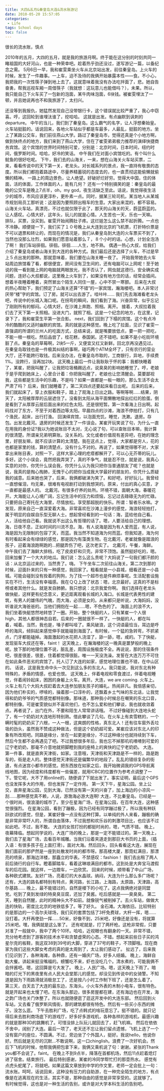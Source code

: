```yaml
---
title: 大四&五月&秦皇岛大连&流水账游记
date: 2010-05-20 15:57:05
categories:
 - Life
tags: School days
toc: false
---
```

很长的流水账，慎点

2010年的五月，大四的五月，就是我的旅游月啊。终于能在这分别的时刻共同一睹祖国的大好河山，也是一种荣幸吧。趁着热乎劲还没过，遂写游记一篇，以备纪念之需。
5月6日一早，我和崔雯乘坐火车从北京站出发，前往秦皇岛。上火车的时候，发生了一件趣事。一上车，迫不及待的我俩开始暴露本性——食。不小心，我把我的一次性筷子弹到地上去了。这就意味着我没有办法吃拌面了，悲。她自告奋勇，帮我巡视车厢一周借筷子（我就想：这玩意儿也能借吗？），未果。所以，我只能自己下火车买了一包新的泡面，某牛肉味泡面，6块钱。被崔雯埋汰了一顿，并且她说再也不和我旅游了，太扫兴。
<!-- more -->

还没等到我报仇，她猛然发现自己没带银行卡，这个错误就比较严重了，我心中窃喜。哼，这回轮到谁埋汰谁了，挖哈哈。
这就是出发。有点幽默到讽刺的departure。
中午的当儿，我们到了秦皇岛。这么霸气的名字，让人浮想秦始皇。火车站挺脏的。话说回来，各地火车站似乎都是车最多，人最乱，挺脏的地方。坐上了某路公交车，我们前往燕山大学。路过了秦皇岛市，觉得还真是个小地方啊，做到快终点的地方，我们来到了燕山大学，住在了崔雯弟弟极力推荐的演绎快捷商务宾馆。这个宾馆的世界时间特别可爱，分别是：北京时间，日本时间，纽约时间，俄罗斯时间。哈哈，好冷的笑话。
中午我们在对面小宾馆吃的。有个叫什么鱿鱼的很好吃呢。
下午，我们去的山海关，一来，想在山海关火车站买票，二来，看看传说中的天下第一关，老龙头。对长城系列的景点，我一直持有敬畏的态度。所以我们都抱着路途中，尽量养精蓄锐的态度去的，也一直贯彻这能偷懒就偷懒的精神。
一路上的周边景色，让人绝望。好破好烂好穷。觉得大中国，住的体面，活的体面，工作体面的人，能有几何？
还有一个特别搞笑的是：秦皇岛的最晚的公交车是晚上7点半，oh，my god，夜生活缺乏至此。话说，我觉得夜生活少的城市，市风应该更淳朴，更朴素一点。同时，据某三轮司机，某当地人从某城市规划局员工那听说：这是因为要照顾出租车的生意。大家出来混的，都不容易。
山海关火车站，真漂亮，不过也就仅限于此了，那天的山海关的天，蔚蓝蔚蓝的。让人感叹。心情大好，这年头，玩儿的就是心情。人生苦也一天，乐也一天嘛。
排队，买票，没买到。崔雯开始闹腾肚子疼。这烂娃怎么这么禁不起折腾。一点也不冷静。顺便提一下，我们买了１０号晚上从大连到北京的飞机票，打折特价票是不可以退票和转让的，而现在的情况是，我们从秦皇岛到大连的火车票买不到了，当然也没那么壮烈，如果我们愿意站着那么７，８个小时的话。心想，计划全泡汤了啊！
我们车站徘徊。徘徊。徘徊……人生，地不熟。
偶遇一热心大叔，给我们介绍了秦皇岛或者山海关到大连的各种方式。我们最后还是选择了火车，不过是早上５点出发的那种。那就意味着，我们要在山海关睡一夜了。
开始我带她去火车站周边旅馆看了看，都很便宜，房间没有卫生间的，还有电脑可以上网呢！至于她说的我一看到能上网的电脑就两眼放光，我不否认了，网虫就这德行。安全确实成问题，连好心大叔都说，这里晚上火车到了，如果没有地方住的话，经常会插间。想着半夜睡着睡着，突然冒出个陌生人同住一屋，心中不禁一寒颤。
后来在大叔的热心帮助下，我们预定了山海关还算“不错”的一家宾馆，瀚海楼吧。本人非常讨厌带“楼”字的宾馆。订了房。就可以出去游了。哇咔咔……
我们先去海滩看老龙头吧，传说中的长城入海口呢。在拐弯的瞬间，我们看到了海。兴奋异常，似乎忘记了刚刚所有的郁闷。心情大好。在沙滩上奔跑、照相。离开。
接着，大叔拉着我们去了天下第一关照相。没进大门，就照了相。这是一个纪念的地方，在这里，记录下了，我和崔雯生平第一张合影。
next，我们回到了下榻的宾馆。这个有点冷冷的酷酷的又适时幽默的宾馆。真的就是这种感觉。晚上吃了拉面，见识了崔雯一直强调的所谓的兰州人的吃面方式，总结来说，就是嘴要放低点，要一把一把吃，不能一根一根吃。然后品尝了，桂花糕，泰国粥。还不错吧。如果不是小吃街环境脏了点。秦皇岛的草莓啊，2块5一斤，又便宜又红又新鲜。回北京再没遇见过。
在秦皇岛取钱也是一件极其纠结的事啊，碰巧两个ATM全坏了，只有农行的营业大厅，还不能跨行取钱。后来没办法，在秦皇岛市取的，工商银行，异地，手续费1%。没跨行，没再加2块。
这天晚上最后一件让我耿耿于怀的事：我都快睡着了，某崔，把我叫醒了，让我把垃圾桶踢远点，说臭臭的影响她睡觉了。哼，老娘于是乎爬到她床上，心里合计着：你把我叫醒了，老娘也让您清醒会。莫要鄙视我，这些都是生活中的乐趣，不是吗？如果一直都是一板一眼的，那么生活不会太严肃了吗？
后来，我们就睡着了，第二天四点还要起床看日出呢。
后来的后来，我们就起床了，穿上衣服和鞋子，踏上了观海上日出之路。等啊等啊……结果，阴天了，太阳被厚厚的云层遮住了。没看到太阳从海平面懒散地探出红红的脸蛋。倒是看到了从厚厚云层后面出来的红色太阳。还是很短暂。第一次看海上日出啊。起码找对了东方，不至于对着西边等太阳。早晨四点的沙滩，海浪不停拍打，只有几个渔民，起床，出行打渔。
回演绎宾馆，以泡面充饥，睡觉，洗漱。退房。存包。出发北戴河。退房的时候还发生了一件误会。某崔开玩笑说了句，为什么一直在用我的身份证?我以为她说账目不太对，无心说了句，可以查账目本嘛，我计算的很清楚。所谓亲兄弟明算账。没关系的。文化或者价值观有差异吧，在她的理念里，好朋友嘛，就不应该计算的太清楚。我在这点上，觉得，大家都是穷人，花的也都是家里的钱，算的清楚点，没有什么不对的。再说了，如果觉得哪不对，大家拿出来账目表，对照一下，这样大家心理的疙瘩都解开了，可以心无芥蒂的玩儿。多好。这个小误会，竟然把我弄哭了，真的不争气，就是忍不住，就是说，我真心实意的对你，你凭什么误会我，你凭什么认为我只把你当普通朋友了呢？也就是说，我真的是掏心掏肺，无愧于心的把你当成我大学最好的朋友的，你凭什么质疑我的诚意。后来她也哭了，后来，我俩都破涕为笑了。和好吧，好好玩儿。我曾经一直想催泪，均无果，很难有电视剧打动到我想哭的。原来，付出的真心实意，才一直都是最感人的。
北戴河。有很多疗养的处所。环境不错，面朝大海，春暖花开。大海能让人心境广阔，忘记生活中的压力和烦恼，忘记过去碌碌无为的忙碌。只要把自己寄托在大海里，尽情放松。享受那超脱的快乐。所谓：智者乐水嘛。才发现，原来自己一直深爱着大海。非常喜欢在沙滩上漫步的感觉，海浪轻轻拍打，属于明显的自娱自乐型无聊人士。想起曾经看到的一句话：海，蓝给他自己看。人，活给他自己看。我就说不出这么有哲理的话了。嗯，人要活给自己的理想。海，日夜不息，正如时间的川流不息。海，有人说海是因为有人爱而蓝，有人说，海是因为无限制的包容了天，而蓝。我当然不知道海为何而蓝。但我知道，海为何有时看起来会有绿绿的感觉，那是因为有藻类生物。在北戴河，老崔就像是踏浪的孩子，迎着海浪跑啊跑的…把腿弄伤了吧，这次老实了。
北戴河，午餐，海鲜。中午我们去了海鲜大排档，吃了皮皮虾和贝壳。非常不顶饱。虽然挺好吃的，嗯。回来加餐了一个大大的地瓜。我们说：怎么这么贵呢？大妈说了一句我们都汗颜的话：从北京运过来的，当然贵了。嗨。
下午坐车二次前往山海关。第二次到那的时候，迎面扑来的只有一种感觉，我回家了。粗看就是一小县城，细看还是一小县城。可能会碰到没有拴着的狗狗，为了找一个超市也是件麻烦事呢。生活配套设施实在不行，生活没有幸福感。我在ＱＱ上改了状态：嗯，北京最好。这真的不是标榜或者其他什么。就是发自肺腑。我只想说：北京我爱你啊。
我们选择在老龙头做快艇，这样更有纪念意义，更近距离观看长城的入海口。长城是代表男性的建筑，有男人的雄伟的气魄，而大海，必须是女的。从来都只是听说，大海妈妈，没听谁说大海爸爸的。当他们拥抱在一起……嗯，不色色的了。
海面上的浪不大，我们坐着快艇悠然地转悠了一圈。开始，整个快艇的人，只有某崔一个人很high，其他人都很神态自若。后来的一圈就很不一样了。一快艇的人，都在叫着，喊着。当然，我也是，嗓子都叫哑了。乘风破浪，这个词语最恰当，耳边是呼呼的海风，倾斜起来感觉伸手就能碰到海面了。有时候，一个猛的急转弯，不抓紧点，门牙都能磕掉。海面激起的水花把人浇湿了，舔一舔，嗯，咸的。下了快艇，发现驱车大叔还在等，faint！
这天晚上，在瀚海楼的这一晚真是噩梦般的晚上呢。放下那的地理位置不说，脏乱差，周围设施极度不全。再说说，那的住宿条件吧，很差很差，很差，住着都觉得很脏。唯一一天没洗澡。发誓在大连万万不可住在如此条件恶劣的宾馆了。托人订了大连的如家，感觉地理位置也不错，在中山区的。
话说，这是我生命中头一次见到这么多的东北人。我只能说，我对东北有种特殊的，矛盾的情感，也爱也恨。
这天晚上，伴着电视和零食渡过，伴着电视睡觉，伴着闹铃起床，困困的身躯上火车。离开。大连，we are coming.
火车上。火车上有几个大妈大叔赶着去大连参加朋友孩子的婚礼。热闹非凡。我倍感亲切，因为他们朴实的，啰嗦的，操着那一口淳朴的，还飘着乡土气味的东北话，让我觉得和奶奶爷爷的气质感觉都特别像。那味道，那种我小时候总在嘲笑的东北口音，都特别像。可是崔雯貌似并不喜欢他们，也不怎么爱和他们攀谈，我也就收敛着点。再者说了，出门在外，不要和陌生人常常讲话哦。
不过好像碰到大连地头蛇了，有一个奶奶对大连地形特别熟。借此攀谈了几句。在火车上有卖雪糕的，一个瞒时髦的奶奶买了六根，一人一根，这爽朗的性格，真东北人！还有往车窗外丢垃圾的劲头，虽然我不赞成这种做法，但是这个奶奶超可爱。某崔应该对东北人的印象有所改观吧。同路是缘分，坐在一起更是缘分，不过这种缘分也就持续到下车，然后今生都不会再遇见了吧。不过我想很多年后，我也忘不掉那叽叽喳喳到可爱的辽宁老奶奶，那毫不介意地就把脚瞪到我的座椅上的爽快的辽宁老奶奶。
大连。第一件事，就是直奔天津街，如家。注意哦，天津街和天津路是不一样的，路是跑车的，街是走人的。整体感觉天津街还是偏繁华的地段了。乱乱的错综复杂的街道，有点迷宫小都市的感觉。把东西放在如家之后，我开始微调我的GPS导航离线地图，因为经度和纬度都有一些偏差，就用ICBC的位置作为参考点调整了一下。管它呢，大不了用online的，随便调了下就出发了。事实证明，最后这个GPS也没发挥多大的作用，但也发挥了一定作用。
第一天下午，星海公园。坐上公交，直奔星海公园，见到大海，已然没有第一天的兴奋了，加上海边的小凉风一刮……那种感觉真不赖，人说，游渤海必游大连啊!
大连，不比秦皇岛。已经是一个很时尚，很浪漫的城市了。至少在星海广场，在星海公园，在百年大连，这种感觉很强烈。
在星海公园，看到了蹦极，因为已经有同学蹦过极了，所以我有种跃跃欲试的感觉，但是，某崔好像一点没有这种打算。以单纯的外人来看，蹦极的确是非常非常吓人的，所谓自由落体，不过我想和欢乐谷的刺激项目比，也应该不过如此吧。不过，我不敢。
大连的女孩打扮的都挺时尚的，嗯，气质不错。
晚上，夜幕降临。想起同学说的，大连广场的晚上，那是一定不能错过的。第一天晚上，我们去了星海广场，去看百年城雕。当我们沿着夹道走到那巨大书页的上面，（插入语：有很多孩子在上面打滑）。面对大海。然后回头，回头看看这大连，展现在我们面前的那俨然是一座到处散发时尚的都市呀。那高楼大厦，那霓虹满目，那漂亮的喷泉，那海边洋楼，那矗立的华表。不禁感叹：fashion！
我们去出租了两人前后骑行的自行车。瞪着脚踏车，看着这琳琅满目的都市。这到处是大奔宝马渡假车的后花园。就这样，一边蹬车，一边欣赏。
回来的时候，顺带看了中山广场，各种欧式建筑。友好广场，亮着灯的大水晶球。纳闷，大连为什么那么多广场呢？还有，大连的路名都特别有特点，黄河路，长江路，上海路，太原路，天津路，高尔基路……
晚上，最不能错过的，自然是楼下的小吃了。这点我俩绝对是同盟党。吃到了臭到发绿的特臭臭豆腐，还加了臭酱。吃后感就是——臭臭臭。
第二天，睡到自然醒，此时的精神头大不如前。就像锐气被削掉了。去火车站，做做大连的快轨，密度比北京的地铁低多了。等了好久。
金石滩。大海依旧。比较特别的是那边的一个高尔夫球场，我们买的套票包括了3杆免费球，大杆一挥，嗯……没打着。大杆再使劲一挥……50米，好像不到，25米吧，好像还是没有，将就算25米吧。嘿，我俩就是这么笨了。
还有呢就是，打了两杆枪。这枪非常假，只要对准了一般就中，我中了两个10环。哈哈，近视眼也有翻身的一天。非常不错，充分地考虑到了游客的技术水平和贪婪虚荣的心态。不错。想起来前些日子买的鸿星尔克的板鞋，我这双38到39号的大脚，穿进了37号的鞋子，不顶脚哦。现在商家为我们这些大脚女考虑的真的是太周到了，太让我们感动了。
扯远了，后来我们见识到了，各种海滩，各种鼎，还有一婚庆广场，好多人结婚。
晚上，海鲜自助大餐。讲起来挺没嘴福的。螃蟹吃不来，虾也没吃几个。清水煮的，可能我俩不会拌酱吧。嗯，这回算是亏大发了。
晚上，人民广场。嗯，这天晚上下雨了。暗暗的灯光下的黑夜里有点人民大会堂那儿的感觉。却没见到传说中的女骑警。不知道是因为下雨路滑就消极怠工了，还是按八小时工作制下班了，还是怎么着了。
第三天，白天去了大连的最东边，东海头。小火车外表的木制小电车，很有特色。就是开起来也太慢了吧。在东海头那边，很多房屋都在建，还有海边也在开发，海之韵广场也关门休整了。所以也就随便逛了逛这开发中的大连东部。
然后回到火车站，又去看了俄罗斯风情街，那的建筑都很有特色。然后有一些买小东西的摊子。没怎么逛。
下午去胜利广场，吃了点韩式的啥玩意忘了。挺不错的。就只记得后来去胜利商场底下的游戏厅，好多好多游戏机，各种各样的游戏机，最感兴趣的就是那种3D的跳舞机了。可惜没排上队玩儿就回去了，赶飞机嘛。
然后在依依不舍中，阔别了大连。最后一项了，老天还不忘让我们留点遗憾，飞机上选了一个没有窗户的座位，不圆满。不过，旁边坐了个外国人，挺好。我说hello，他说你好。然后就是无尽的沉默…不敢说啊，这一口chinglish。浪费了一次好机会。然后下飞机的时候，他帮我俩把包拿下来，我俩又乘机说了句：谢谢。紧张的Thank you都不会说了。faint。
在晚上不到9点半，降落在首都机场，然后11点赶着熄灯进了宿舍。结束旅行。
最后特别感谢，某崔的冷同学帮忙打的那壶热水。
感觉有点虎头蛇尾了，将就吧。如果这篇文章放到中学的作文里，老师一定会批上一句：流水账。呵呵，话说回来，这种没有压力的自助游，在一种完全陌生的地方，有点像是在逃离现在的生活，其实不是，那种自由的感觉是非常享受的。这就够了。
有时候觉得，这也是对一种生活的告别，或许是对大学本科生活的告别吧。

